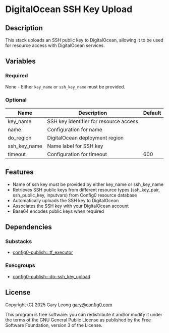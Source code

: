 # DigitalOcean SSH Key Upload

## Description
This stack uploads an SSH public key to DigitalOcean, allowing it to be used for resource access with DigitalOcean services.

## Variables

### Required
None - Either `key_name` or `ssh_key_name` must be provided.

### Optional
| Name | Description | Default |
|------|-------------|---------|
| key_name | SSH key identifier for resource access | |
| name | Configuration for name | |
| do_region | DigitalOcean deployment region | |
| ssh_key_name | Name label for SSH key | |
| timeout | Configuration for timeout | 600 |

## Features
- Name of ssh key must be provided by either key_name or ssh_key_name
- Retrieves SSH public keys from different resource types (ssh_key_pair, ssh_public_key, inputvars) from Config0 resource database
- Automatically uploads the SSH key to DigitalOcean
- Associates the SSH key with your DigitalOcean account
- Base64 encodes public keys when required

## Dependencies

### Substacks
- [config0-publish:::tf_executor](https://api-app.config0.com/web_api/v1.0/stacks/config0-publish/tf_executor)

### Execgroups
- [config0-publish:::do::ssh_key_upload](https://api-app.config0.com/web_api/v1.0/exec/groups/config0-publish/do/ssh_key_upload)

## License
Copyright (C) 2025 Gary Leong <gary@config0.com>

This program is free software: you can redistribute it and/or modify
it under the terms of the GNU General Public License as published by
the Free Software Foundation, version 3 of the License.
